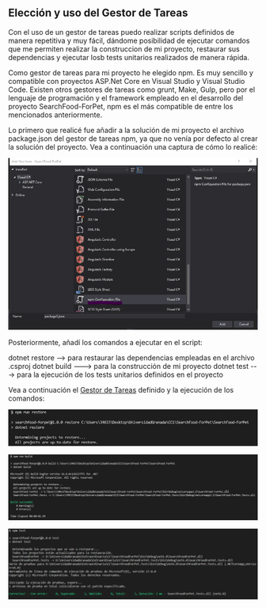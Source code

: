 ## Elección y uso del Gestor de Tareas

Con el uso de un gestor de tareas puedo realizar scripts definidos de manera repetitiva y muy fácil, dándome posibilidad de ejecutar comandos que me permiten realizar la construccion de mi proyecto, restaurar sus dependencias y ejecutar losb tests unitarios realizados de manera rápida.

Como gestor de tareas para mi proyecto he elegido npm. Es muy sencillo y compatible con proyectos ASP.Net Core en Visual Studio y Visual Studio Code. Existen otros gestores de tareas como grunt, Make, Gulp, pero por el lenguaje de programación y el framework empleado en el desarrollo del proyecto SearchFood-ForPet, npm es el más compatible de entre los mencionados anteriormente.

Lo primero que realicé fue añadir a la solución de mi proyecto el archivo package.json del gestor de tareas npm, ya que no venía por defecto al crear la solución del proyecto. Vea a continuación una captura de cómo lo realicé:

![npm](./img/npm.png)

Posteriormente, añadí los comandos a ejecutar en el script:

dotnet restore --> para restaurar las dependencias empleadas en el archivo .csproj
dotnet build ---> para la construcción de mi proyecto
dotnet test ---> para la ejecución de los tests unitarios definidos en el proyecto

Vea a continuación el [Gestor de Tareas](https://github.com/ccvaillant1992/SearchFood-ForPet/package.json) definido y la ejecución de los comandos:

![restore](./img/restore.png)

![build](./img/build.png)

![tests](./img/tests.png)




